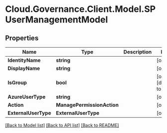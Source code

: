 # Cloud.Governance.Client.Model.SPUserManagementModel
## Properties

Name | Type | Description | Notes
------------ | ------------- | ------------- | -------------
**IdentityName** | **string** |  | [optional] 
**DisplayName** | **string** |  | [optional] 
**IsGroup** | **bool** |  | [optional] [default to false]
**AzureUserType** | **string** |  | [optional] 
**Action** | **ManagePermissionAction** |  | [optional] 
**ExternalUserType** | **ExternalUserType** |  | [optional] 

[[Back to Model list]](../README.md#documentation-for-models) [[Back to API list]](../README.md#documentation-for-api-endpoints) [[Back to README]](../README.md)

